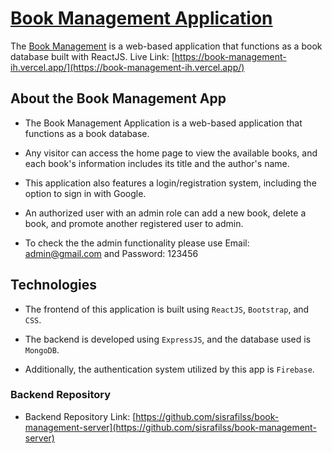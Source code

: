 # [Book Management Application](https://book-management-ih.vercel.app/)

The [Book Management](https://book-management-ih.vercel.app/) is a web-based application that functions as a book database built with ReactJS. Live Link: [https://book-management-ih.vercel.app/](https://book-management-ih.vercel.app/)

## About the Book Management App

- The Book Management Application is a web-based application that functions as a book database.

- Any visitor can access the home page to view the available books, and each book's information includes its title and the author's name.

- This application also features a login/registration system, including the option to sign in with Google.

- An authorized user with an admin role can add a new book, delete a book, and promote another registered user to admin.

- To check the the admin functionality please use Email: admin@gmail.com and Password: 123456

## Technologies

- The frontend of this application is built using `ReactJS`, `Bootstrap`, and `CSS`.

- The backend is developed using `ExpressJS`, and the database used is `MongoDB`.

- Additionally, the authentication system utilized by this app is `Firebase`.

### Backend Repository

- Backend Repository Link: [https://github.com/sisrafilss/book-management-server](https://github.com/sisrafilss/book-management-server)
